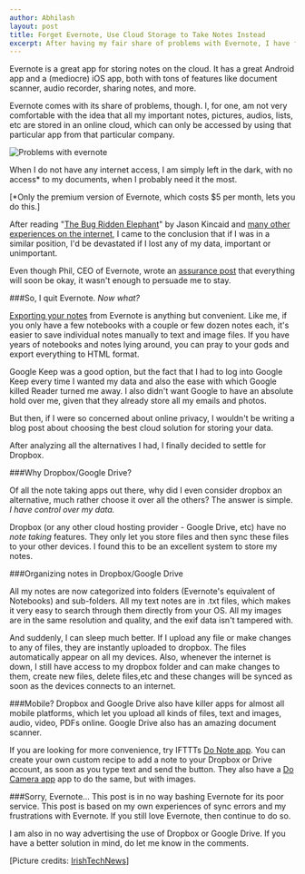 ```yaml
---
author: Abhilash
layout: post
title: Forget Evernote, Use Cloud Storage to Take Notes Instead
excerpt: After having my fair share of problems with Evernote, I have finally moved to an alternate. I have never been happier.
---
```


Evernote is a great app for storing notes on the cloud. It has a great Android app and a (mediocre) iOS app, both with tons of features like document scanner, audio recorder, sharing notes, and more. 

Evernote comes with its share of problems, though. I, for one, am not very comfortable with the idea that all my important notes, pictures, audios, lists, etc are stored in an online cloud, which can only be accessed by using that particular app from that particular company. 

![Problems with evernote](http://www.techcovered.org/images/moving-from-evernote.png)

When I do not have any internet access, I am simply left in the dark, with no access* to my documents, when I probably need it the most. 

[*Only the premium version of Evernote, which costs $5 per month, lets you do this.]

After reading "<a href="http://jasonkincaid.net/2014/01/evernote-the-bug-ridden-elephant/" target="_blank">The Bug Ridden Elephant</a>" by Jason Kincaid and <a href="https://news.ycombinator.com/item?id=7009995" target="_blank">many other experiences on the internet</a>, I came to the conclusion that if I was in a similar position, I'd be devastated if I lost any of my data, important or unimportant. 

Even though Phil, CEO of Evernote, wrote an <a href="https://blog.evernote.com/blog/2014/01/04/on-software-quality/" target="_blank">assurance post</a> that everything will soon be okay, it wasn't enough to persuade me to stay.

###So, I quit Evernote. *Now what?*

<a href="https://evernote.com/contact/support/kb/#!/article/28607737" target="_blank">Exporting your notes</a> from Evernote is anything but convenient. Like me, if you only have a few notebooks with a couple or few dozen notes each, it's easier to save individual notes manually to text and image files. If you have years of notebooks and notes lying around, you can pray to your gods and export everything to HTML format.

Google Keep was a good option, but the fact that I had to log into Google Keep every time I wanted my data and also the ease with which Google killed Reader turned me away. I also didn't want Google to have an absolute hold over me, given that they already store all my emails and photos.
 
But then, if I were so concerned about online privacy, I wouldn't be writing a blog post about choosing the best cloud solution for storing your data.

After analyzing all the alternatives I had, I finally decided to settle for Dropbox. 

###Why Dropbox/Google Drive?

Of all the note taking apps out there, why did I even consider dropbox an alternative, much rather choose it over all the others? The answer is simple.  *I have control over my data.*

Dropbox (or any other cloud hosting provider - Google Drive, etc) have no *note taking* features. They only let you store files and then sync these files to your other devices. I found this to be an excellent system to store my notes. 

###Organizing notes in Dropbox/Google Drive

All my notes are now categorized into folders (Evernote's equivalent of Notebooks) and sub-folders. All my text notes are in .txt files, which makes it very easy to search through them directly from your OS. All my images are in the same resolution and quality, and the exif data isn't tampered with. 

And suddenly, I can sleep much better. If I upload any file or make changes to any of files, they are instantly uploaded to dropbox. The files automatically appear on all my devices. Also, whenever the internet is down, I still have access to my dropbox folder and can make changes to them, create new files, delete files,etc and these changes will be synced as soon as the devices connects to an internet.

###Mobile?
Dropbox and Google Drive also have killer apps for almost all mobile platforms, which let you upload all kinds of files, text and images, audio, video, PDFs online. Google Drive also has an amazing document scanner. 

If you are looking for more convenience, try IFTTTs <a href="https://ifttt.com/products/do/note" target="_blank">Do Note app</a>. You can create your own custom recipe to add a note to your Dropbox or Drive account, as soon as you type text and send the button.  They also have a <a href="https://ifttt.com/products/do/camera" target="_blank">Do Camera app</a> app to do the same, but with images.

###Sorry, Evernote...
This post is in no way bashing Evernote for its poor service. This post is based on my own experiences of sync errors and my frustrations with Evernote. If you still love Evernote, then continue to do so.

I am also in no way advertising the use of Dropbox or Google Drive. If you have a better solution in mind, do let me know in the comments.

[Picture credits: <a href="http://irishtechnews.net/ITN3/evernote-crashes/" target="_blank" rel="nofollow">IrishTechNews</a>]
